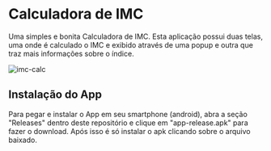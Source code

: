 # Calculadora de IMC

Uma simples e bonita Calculadora de IMC.
Esta aplicação possui duas telas, uma onde é calculado o IMC e exibido através de uma popup e outra que traz mais informações sobre o índice.

![imc-calc](https://user-images.githubusercontent.com/94877176/159943910-17316303-9f70-4a70-bec5-fdb77aa12693.png)

## Instalação do App

Para pegar e instalar o App em seu smartphone (android), abra a seção "Releases" dentro deste repositório e clique em "app-release.apk" para fazer o download.
Após isso é só instalar o apk clicando sobre o arquivo baixado.
